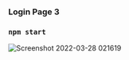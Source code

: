 ### Login Page 3
### `npm start`
![Screenshot 2022-03-28 021619](https://user-images.githubusercontent.com/74202040/160300297-100d4b97-394f-473b-a29d-acc5f597a504.jpg)
